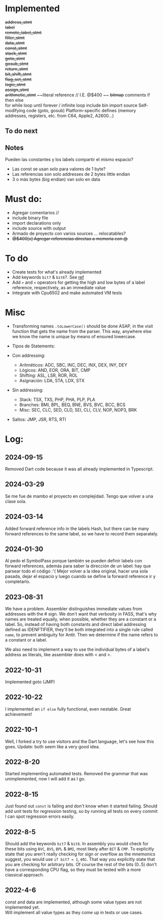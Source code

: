 # Implemented

~~address_stmt~~  
~~label~~  
~~remote_label_stmt~~  
~~filler_stmt~~  
~~data_stmt~~  
~~const_stmt~~  
~~stack_stmt~~  
~~goto_stmt~~  
~~gosub_stmt~~  
~~return_stmt~~  
~~bit_shift_stmt~~  
~~flag_set_stmt~~  
~~logic_stmt~~    
~~assign_stmt~~    
~~arithmetic_stmt~~
~~literal reference // I.E. @$400 ~~
~~bitmap~~
comments
if then else  
for
while
loop until
forever / infinite loop
include bin
import source
Self-modifying code (goto, gosub)
Platform-specific defines (memory addresses, registers, etc. from C64, Apple2, A2600...)

## To do next

## Notes
Pueden las constantes y los labels compartir el mismo espacio?
- Las const se usan solo para valores de 1 byte?
- Las referencias son solo addresses de 2 bytes little endian
- 3 o más bytes (big endian) van solo en data


# Must do:
- Agregar comentarios //
- include binary file
- import declarations only
- include source with output
- Armado de proyecto con varios sources ... relocatables?
- ~~@$400[x] Agregar referencias directas a memoria con @~~


# To do
- Create tests for what's already implemented
- Add keywords `bit7` & `bit6`?. See [ref](##2022-8-5)
- Add `>` and `<` operators for getting the high and low bytes of a label reference, 
	respectively, as an immediate value
- Integrate with Cpu6502 and make automated VM tests

# Misc
- Transforming names `.toLowerCase()` should be done ASAP, in the visit function that
	gets the name from the parser. This way, anywhere else we know the name is
	unique by means of ensured lowercase.

- Tipos de Statements:  

* Con addressing:  
	- Aritméticos: ADC, SBC, INC, DEC, INX, DEX, INY, DEY
	- Lógicos: AND, EOR, ORA, BIT, CMP
	- Shifting: ASL, LSR, ROR, ROL
	- Asignación: LDA, STA, LDX, STX

* Sin addressing:
	- Stack: TSX, TXS, PHP, PHA, PLP, PLA
	- Branches: BMI, BPL, BEQ, BNE, BVS, BVC, BCC, BCS
	- Misc: SEC, CLC, SED, CLD, SEI, CLI, CLV, NOP, NOP3, BRK

* Saltos: JMP, JSR, RTS, RTI


<!----------------------------------------------------------------------------->
# Log:

## 2024-09-15
Removed Dart code because it was all already implemented in Typescript.

## 2024-03-29
Se me fue de mambo el proyecto en complejidad. Tengo que volver a una clase sola.

## 2024-03-14
Added forward reference info in the labels Hash, but there can be many forward references to the same label, so we have to record them separately.

## 2024-01-30
Al pedo el SymbolPass porque también se pueden definir labels con forward references, además para saber la dirección de un label: hay que parsear todo el código :'(
Mejor volver a la idea original, hacer una sola pasada, dejar el espacio y luego cuando se define la forward reference ir y completarlo.

## 2023-08-31
We have a problem. Assembler distinguishes immediate values from addresses with the # sign.
We don't want that verbosity in FASS, that's why names are treated equally, when possible, whether they are a constant or a label.
So, instead of having both constants and direct label addressing defined as IDENFTIFIER, they'll be both integrated into a single rule called `name`, to prevent ambiguity for Antlr.
Then we determine if the name refers to a constant or a label.

We also need to implement a way to use the individual bytes of a label's address as literals, like assembler does with < and >.

## 2022-10-31
Implemented goto (JMP)

## 2022-10-22

I implemented an `if else` fully functional, even nestable. Great achievement!

## 2022-10-1

Well, I forked a try to use visitors and the Dart language, let's see how this goes.
Update: both seem like a very good idea.

## 2022-8-20

Started implementing automated tests.
Removed the grammar that was unimplemented, now I will add it as I go.

## 2022-8-15

Just found out `const` is failing and don't know when it started failing.
Should add unit tests for regression testing, so by running all tests on every commit I can spot regression errors easily.

## 2022-8-5

Should add the keywords `bit7` & `bit6`.
In assembly you would check for these bits using `BVC`, `BVS`, `BPL` & `BMI`, most likely after `BIT` & `CMP`.
To explicitly state that you aren't really checking for sign or overflow as the mnemonics suggest, you would use `if bit7 = 1`, etc.
That way you explicitly state that you are checking for arbitrary bits.
Of course the rest of the bits (0..5) don't have a corresponding CPU flag, so they must be tested with a more classical approach.

## 2022-4-6

const and data are implemented, although some value types are not implemented yet.  
Will implement all value types as they come up in tests or use cases.
